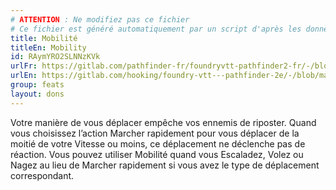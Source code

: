 ```yaml
---
# ATTENTION : Ne modifiez pas ce fichier
# Ce fichier est généré automatiquement par un script d'après les données du module Foundry VTT officiel et de sa traduction
title: Mobilité
titleEn: Mobility
id: RAymYRO2SLNNzKVk
urlFr: https://gitlab.com/pathfinder-fr/foundryvtt-pathfinder2-fr/-/blob/master/data/feats/RAymYRO2SLNNzKVk.htm
urlEn: https://gitlab.com/hooking/foundry-vtt---pathfinder-2e/-/blob/master/packs/data/feats.db/mobility.json
group: feats
layout: dons
---
```

Votre manière de vous déplacer empêche vos ennemis de riposter. Quand vous choisissez l’action Marcher rapidement pour vous déplacer de la moitié de votre Vitesse ou moins, ce déplacement ne déclenche pas de réaction. Vous pouvez utiliser Mobilité quand vous Escaladez, Volez ou Nagez au lieu de Marcher rapidement si vous avez le type de déplacement correspondant.


